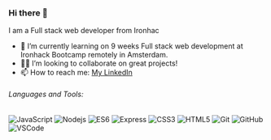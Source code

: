 ### Hi there 👋

I am a Full stack web developer from Ironhac


- 🚀 I’m currently learning on 9 weeks Full stack web development at Ironhack Bootcamp remotely in Amsterdam.
- 👩‍💻  I’m looking to collaborate on great projects!
- 📫 How to reach me: [My LinkedIn](https://www.linkedin.com/in/megumi-kawagoe-88j)

###### Languages and Tools:

![JavaScript](https://img.shields.io/badge/-JavaScript-yellow?style=flat-square&logo=javascript)
![Nodejs](https://img.shields.io/badge/-NodeJS-green?style=flat-square&logo=Node.js)
![ES6](https://img.shields.io/badge/-ES6-orange?style=flat-square)
![Express](https://img.shields.io/badge/-Express-purple?style=flat-square&logo=express)
![CSS3](https://img.shields.io/badge/-CSS3-1572B6?style=flat-square&logo=css3)
![HTML5](https://img.shields.io/badge/-HTML5-E34F26?style=flat-square&logo=html5&logoColor=white)
![Git](https://img.shields.io/badge/-Git-black?style=flat-square&logo=git)
![GitHub](https://img.shields.io/badge/-GitHub-181717?style=flat-square&logo=github)
![VSCode](https://img.shields.io/badge/-VS_Code-007ACC?style=flat-square&logo=visual-studio-code)
